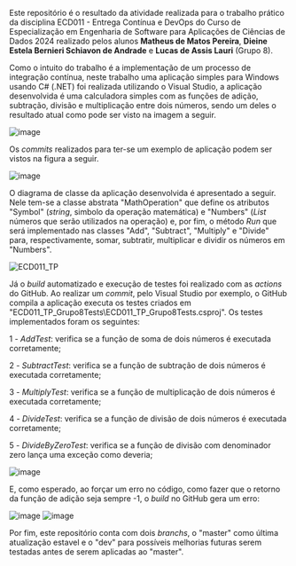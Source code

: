 Este repositório é o resultado da atividade realizada para o trabalho prático da disciplina ECD011 - Entrega Contínua e DevOps do Curso de Especialização em Engenharia de Software para Aplicações de Ciências de Dados 2024 realizado pelos alunos **Matheus de Matos Pereira**, **Dieine Estela Bernieri Schiavon de Andrade** e **Lucas de Assis Lauri** (Grupo 8). 

Como o intuito do trabalho é a implementação de um processo de integração contínua, neste trabalho uma aplicação simples para Windows usando C# (.NET) foi realizada utilizando o Visual Studio, a aplicação desenvolvida é uma calculadora simples com as funções de adição, subtração, divisão e multiplicação entre dois números, sendo um deles o resultado atual como pode ser visto na imagem a seguir.

![image](https://github.com/user-attachments/assets/0e64da87-49e2-4720-b81b-61850abf86ef)

Os _commits_ realizados para ter-se um exemplo de aplicação podem ser vistos na figura a seguir.

![image](https://github.com/user-attachments/assets/3cdccb09-7080-4e34-8f1a-98c5e7d3e698)

O diagrama de classe da aplicação desenvolvida é apresentado a seguir. Nele tem-se a classe abstrata "MathOperation" que define os atributos "Symbol" (_string_, simbolo da operação matemática) e "Numbers" (_List<double>_ números que serão utilizados na operação) e, por fim, o método _Run_ que será implementado nas classes "Add", "Subtract", "Multiply" e "Divide" para, respectivamente, somar, subtratir, multiplicar e dividir os números em "Numbers".

![ECD011_TP](https://github.com/user-attachments/assets/75809f3d-8ce8-4575-9615-60435710e14e)

Já o _build_ automatizado e execução de testes foi realizado com as _actions_ do GitHub. Ao realizar um _commit_, pelo Visual Studio por exemplo, o GitHub compila a aplicação executa os testes criados em "ECD011_TP_Grupo8Tests\ECD011_TP_Grupo8Tests.csproj". Os testes implementados foram os seguintes:

  1 - _AddTest_: verifica se a função de soma de dois números é executada corretamente;
  
  2 - _SubtractTest_: verifica se a função de subtração de dois números é executada corretamente;
  
  3 - _MultiplyTest_: verifica se a função de multiplicação de dois números é executada corretamente;
  
  4 - _DivideTest_: verifica se a função de divisão de dois números é executada corretamente;
  
  5 - _DivideByZeroTest_: verifica se a função de divisão com denominador zero lança uma exceção como deveria;

![image](https://github.com/user-attachments/assets/f66fbdf0-a97a-4b63-b087-58de20b0f4a5)

E, como esperado, ao forçar um erro no código, como fazer que o retorno da função de adição seja sempre -1, o _build_ no GitHub gera um erro:

![image](https://github.com/user-attachments/assets/fd40ba13-197d-48f0-b990-ea37236ad5f5)
![image](https://github.com/user-attachments/assets/c667a2a6-0f06-44cc-a34a-ef8b1b0abdd5)


Por fim, este repositório conta com dois _branchs_, o "master" como última atualização estavel e o "dev" para possíveis melhorias futuras serem testadas antes de serem aplicadas ao "master".
